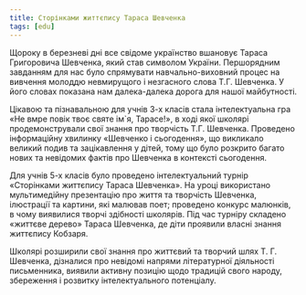 ```yaml
---
title: Сторінками життєпису Тараса Шевченка
tags: [edu]
---
```


Щороку в березневі дні все свідоме українство вшановує Тараса Григоровича Шевченка, який став символом України. Першорядним завданням для нас було спрямувати навчально-виховний процес на вивчення молоддю невмирущого і незгасного слова Т.Г. Шевченка. У його словах показана нам далека-далека дорога для нашої майбутності.

Цікавою та пізнавальною для учнів 3-х класів стала інтелектуальна гра «Не вмре повік твоє святе ім`я, Тарасе!», в ході якої школярі продемонстрували свої знання про творчість Т.Г. Шевченка. Проведено інформаційну хвилинку «Шевченко і сьогодення», що викликало великий подив та зацікавлення у дітей, тому що було розкрито багато нових та невідомих фактів про Шевченка в контексті сьогодення.

Для учнів 5-х класів було проведено інтелектуальний турнір «Сторінками життєпису Тараса Шевченка». На уроці використано мультимедійну презентацію про життя та творчість Шевченка, ілюстрації та картини, які малював поет; проведено конкурс малюнків, в чому виявилися творчі здібності школярів. Під час турніру складено «життєве дерево» Тараса Шевченка, де діти проявили власні знання життєпису Кобзаря.

Школярі розширили свої знання про життєвий та творчий шлях Т. Г. Шевченка, дізналися про невідомі напрями літературної діяльності письменника, виявили активну позицію щодо традицій свого народу, збереження і розвитку інтелектуального потенціалу.

<slideshow></slideshow>
